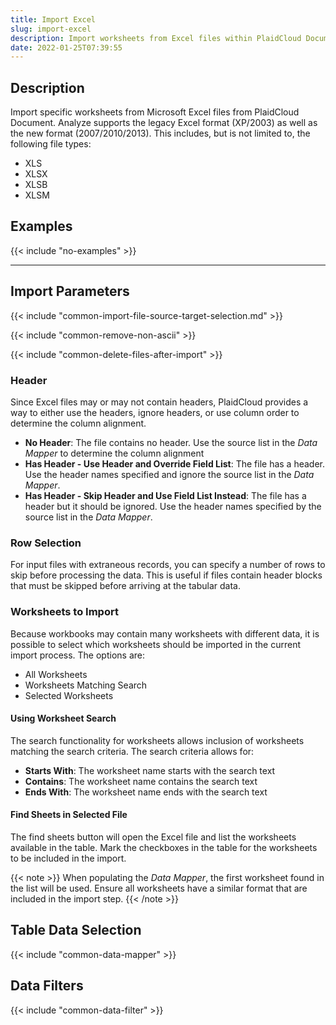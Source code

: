 ```yaml
---
title: Import Excel
slug: import-excel
description: Import worksheets from Excel files within PlaidCloud Document
date: 2022-01-25T07:39:55
---
```


## Description

Import specific worksheets from Microsoft Excel files from PlaidCloud Document. Analyze supports the legacy Excel format (XP/2003) as well as the new format (2007/2010/2013). This includes, but is not limited to, the following file types:

* XLS
* XLSX
* XLSB
* XLSM

## Examples

{{< include "no-examples" >}}

---

## Import Parameters

{{< include "common-import-file-source-target-selection.md" >}}

{{< include "common-remove-non-ascii" >}}

{{< include "common-delete-files-after-import" >}}

### Header

Since Excel files may or may not contain headers, PlaidCloud provides a way to either use the headers, ignore headers, or use column order to determine the column alignment.
* **No Header**: The file contains no header.  Use the source list in the *Data Mapper* to determine the column alignment
* **Has Header - Use Header and Override Field List**: The file has a header.  Use the header names specified and ignore the source list in the *Data Mapper*.
* **Has Header - Skip Header and Use Field List Instead**: The file has a header but it should be ignored.  Use the header names specified by the source list in the *Data Mapper*.

### Row Selection

For input files with extraneous records, you can specify a number of rows to skip before processing the data.  This is useful if files contain header blocks that must be skipped before arriving at the tabular data.

### Worksheets to Import

Because workbooks may contain many worksheets with different data, it is possible to select which worksheets should be imported in the current import process.  The options are:

* All Worksheets
* Worksheets Matching Search
* Selected Worksheets

#### Using Worksheet Search

The search functionality for worksheets allows inclusion of worksheets matching the search criteria.  The search criteria allows for:
* **Starts With**: The worksheet name starts with the search text
* **Contains**: The worksheet name contains the search text
* **Ends With**: The worksheet name ends with the search text

#### Find Sheets in Selected File

The find sheets button will open the Excel file and list the worksheets available in the table.  Mark the checkboxes in the table for the worksheets to be included in the import.

{{< note >}}
When populating the *Data Mapper*, the first worksheet found in the list will be used.  Ensure all worksheets have a similar format that are included in the import step.
{{< /note >}}

## Table Data Selection

{{< include "common-data-mapper" >}}

## Data Filters

{{< include "common-data-filter" >}}

